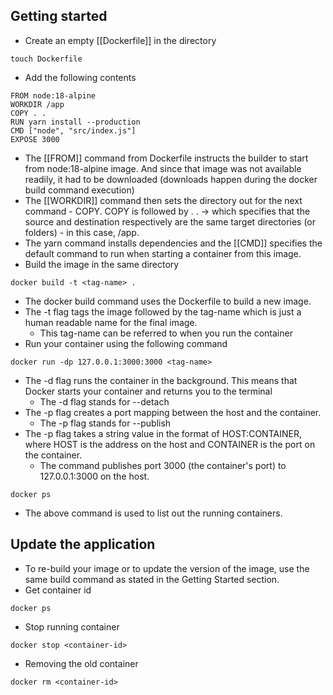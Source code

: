 ## Getting started

- Create an empty [[Dockerfile]] in the directory
```
touch Dockerfile
```
- Add the following contents
```
FROM node:18-alpine
WORKDIR /app
COPY . .
RUN yarn install --production
CMD ["node", "src/index.js"]
EXPOSE 3000
```
- The [[FROM]] command from Dockerfile instructs the builder to start from node:18-alpine image. And since that image was not available readily, it had to be downloaded (downloads happen during the docker build command execution) 
- The [[WORKDIR]] command then sets the directory out for the next command - COPY. COPY is followed by . . -> which specifies that the source and destination respectively are the same target directories (or folders) - in this case, /app.
- The yarn command installs dependencies and the [[CMD]] specifies the default command to run when starting a container from this image.
- Build the image in the same directory
```
docker build -t <tag-name> .
```
- The docker build command uses the Dockerfile to build a new image. 
- The -t flag tags the image followed by the tag-name which is just a human readable name for the final image.
	- This tag-name can be referred to when you run the container
- Run your container using the following command
```
docker run -dp 127.0.0.1:3000:3000 <tag-name>
```
- The -d flag runs the container in the background. This means that Docker starts your container and returns you to the terminal
	- The -d flag stands for --detach
- The -p flag creates a port mapping between the host and the container.
	- The -p flag stands for --publish
- The -p flag takes a string value in the format of HOST:CONTAINER, where HOST is the address on the host and CONTAINER is the port on the container.
	- The command publishes port 3000 (the container's port) to 127.0.0.1:3000 on the host.
```
docker ps
```
- The above command is used to list out the running containers.

## Update the application

- To re-build your image or to update the version of the image, use the same build command as stated in the Getting Started section.
- Get container id
```
docker ps
```
- Stop running container
```
docker stop <container-id>
```
- Removing the old container
```
docker rm <container-id>
```
